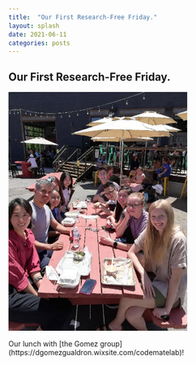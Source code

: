 ```yaml
---
title:  "Our First Research-Free Friday."
layout: splash
date: 2021-06-11
categories: posts
---
```


## Our First Research-Free Friday.
<p align="left">
  <img src="/assets/images/news/first_research_free_friday_06112021.jpg" width="70%" height="70%">
</p>
Our lunch with [the Gomez group](https://dgomezgualdron.wixsite.com/codematelab)! 